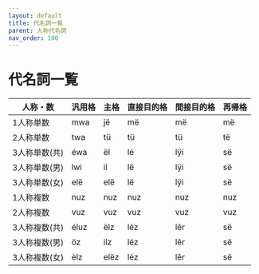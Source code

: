 ```yaml
---
layout: default
title: 代名詞一覧
parent: 人称代名詞
nav_order: 100
---
```


# 代名詞一覧

| 人称・数      | 汎用格    | 主格      | 直接目的格 | 間接目的格 | 再帰格    |
|---------------|-----------|-----------|------------|------------|-----------|
| 1人称単数     | mwa       | jë        | më         | më         | më        |
| 2人称単数     | twa       | tü        | tü         | tü         | të        |
| 3人称単数(共) | éwa       | ël        | lé         | lÿi        | së        |
| 3人称単数(男) | lwi       | il        | lë         | lÿi        | së        |
| 3人称単数(女) | elë       | elë       | lë         | lÿi        | së        |
| 1人称複数     | nuz       | nuz       | nuz        | nuz        | nuz       |
| 2人称複数     | vuz       | vuz       | vuz        | vuz        | vuz       |
| 3人称複数(共) | éluz      | ëlz       | léz        | lêr        | së        |
| 3人称複数(男) | öz        | ilz       | léz        | lêr        | së        |
| 3人称複数(女) | èlz       | elëz      | léz        | lêr        | së        |

